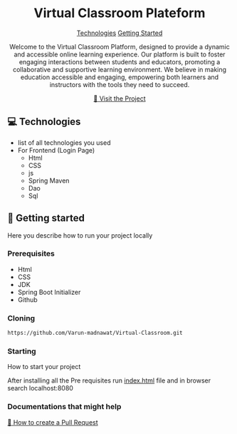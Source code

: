 

<h1 align="center" style="font-weight: bold;">Virtual Classroom Plateform</h1>

<p align="center">
<a href="#tech">Technologies</a>
<a href="#started">Getting Started</a>

 
</p>


<p align="center">Welcome to the Virtual Classroom Platform, designed to 
provide a dynamic and accessible online learning 
experience. Our platform is built to foster engaging 
interactions between students and educators, 
promoting a collaborative and supportive learning 
environment. We believe in making education 
accessible and engaging, empowering both learners 
and instructors with the tools they need to succeed.</p>


<p align="center">
<a href="https://github.com/Varun-madnawat/Virtual-Classroom">📱 Visit the Project</a>
</p>

<h2 id="technologies">💻 Technologies</h2>

- list of all technologies you used
- For Frontend (Login Page)
   - Html
   - CSS
   - js
   - Spring Maven
   - Dao
   - Sql

<h2 id="started">🚀 Getting started</h2>

Here you describe how to run your project locally

<h3>Prerequisites</h3>

- Html
- CSS
- JDK
- Spring Boot Initializer
- Github

<h3>Cloning</h3>

```bash
https://github.com/Varun-madnawat/Virtual-Classroom.git
```

<h3>Starting</h3>

How to start your project

After installing all the Pre requisites run <a href = "https://github.com/Varun-madnawat/Virtual-Classroom/blob/main/guvi/src/main/resources/static/index.html">index.html</a> file and in browser search localhost:8080


<h3>Documentations that might help</h3>

[📝 How to create a Pull Request](https://www.atlassian.com/br/git/tutorials/making-a-pull-request)
